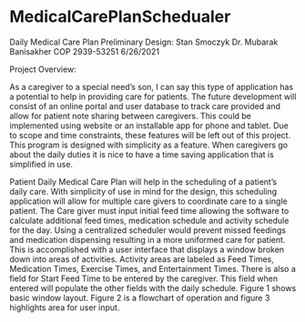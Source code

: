 # MedicalCarePlanSchedualer
Daily Medical Care Plan
Preliminary Design:
Stan Smoczyk
Dr. Mubarak Banisakher 
COP 2939-53251
6/26/2021


Project Overview:


As a caregiver to a special need’s son, I can say this type of application has a potential to help in providing care for patients. The future development will consist of an online portal and user database to track care provided and allow for patient note sharing between caregivers. This could be implemented using website or an installable app for phone and tablet. Due to scope and time constraints, these features will be left out of this project. This program is designed with simplicity as a feature. When caregivers go about the daily duties it is nice to have a time saving application that is simplified in use.

Patient Daily Medical Care Plan will help in the scheduling of a patient’s daily care. With simplicity of use in mind for the design, this scheduling application will allow for multiple care givers to coordinate care to a single patient. The Care giver must input initial feed time allowing the software to calculate additional feed times, medication schedule and activity schedule for the day. Using a centralized scheduler would prevent missed feedings and medication dispensing resulting in a more uniformed care for patient. This is accomplished with a user interface that displays a window broken down into areas of activities. Activity areas are labeled as Feed Times, Medication Times, Exercise Times, and Entertainment Times. There is also a field for Start Feed Time to be entered by the caregiver. This field when entered will populate the other fields with the daily schedule. Figure 1 shows basic window layout. Figure 2 is a flowchart of operation and figure 3 highlights area for user input.

